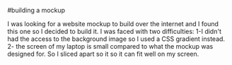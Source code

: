 #building a mockup

I was looking for a website mockup to build over the internet and I found this one so I decided to build it.
I was faced with two difficulties:
1-I didn't had the access to the background image so I used a CSS gradient instead.
2- the screen of my laptop is small compared to what the mockup was designed for. So I sliced apart so it
so it can fit well on my screen.
